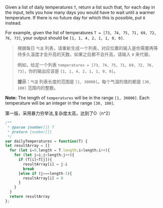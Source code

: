 Given a list of daily temperatures `T`, return a list such that, for each day in the input, tells you how many days you would have to wait until a warmer temperature. If there is no future day for which this is possible, put `0` instead.

For example, given the list of temperatures `T = [73, 74, 75, 71, 69, 72, 76, 73]`, your output should be `[1, 1, 4, 2, 1, 1, 0, 0]`.

> 根据每日 `气温` 列表，请重新生成一个列表，对应位置的输入是你需要再等待多久温度才会升高的天数。如果之后都不会升高，请输入 `0` 来代替。
>
> 例如，给定一个列表 `temperatures = [73, 74, 75, 71, 69, 72, 76, 73]`，你的输出应该是 `[1, 1, 4, 2, 1, 1, 0, 0]`。
>
> **提示：**`气温` 列表长度的范围是 `[1, 30000]`。每个气温的值的都是 `[30, 100]` 范围内的整数。

**Note:** The length of `temperatures` will be in the range `[1, 30000]`. Each temperature will be an integer in the range `[30, 100]`.

第一版，采用暴力穷举法,复杂度太高，达到了O（n^2）

```js
/**
 * @param {number[]} T
 * @return {number[]}
 */
var dailyTemperatures = function(T) {
let resultArray = []
  for (let i=0,length = T.length;i<length;i++){
    for (let j=i;j<length;j++){
      if (T[i]<T[j]){
        resultArray[i] = j-i
        break
      }else if (j===length-1){
        resultArray[i] = 0
      } 
    }
  }
  return resultArray    
};
```

